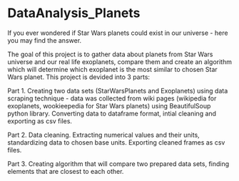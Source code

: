 # DataAnalysis_Planets

If you ever wondered if Star Wars planets could exist in our universe - here you may find the answer.

The goal of this project is to gather data about planets from Star Wars universe and our real life exoplanets, compare them and create an algorithm which will determine which exoplanet is the most similar to chosen Star Wars planet.
This project is devided into 3 parts:

Part 1. Creating two data sets (StarWarsPlanets and Exoplanets) using data scraping technique - data was collected from wiki pages (wikipedia for exoplanets, wookieepedia for Star Wars planets) using BeautifulSoup python library. Converting data to dataframe format, intial cleaning and exporting as csv files.

Part 2. Data cleaning. Extracting numerical values and their units, standardizing data to chosen base units. Exporting cleaned frames as csv files.

Part 3. Creating algorithm that will compare two prepared data sets, finding elements that are closest to each other.
